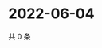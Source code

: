 # 2022-06-04

共 0 条

<!-- BEGIN WEIBO -->
<!-- 最后更新时间 Sat Jun 04 2022 22:10:39 GMT+0800 (China Standard Time) -->

<!-- END WEIBO -->

